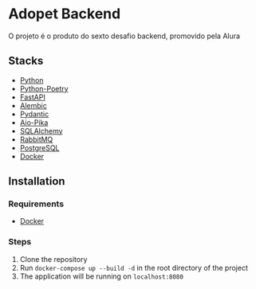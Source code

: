 # Adopet Backend

O projeto é o produto do sexto desafio backend, promovido pela Alura

## Stacks

- [Python](https://go.dev)
- [Python-Poetry](https://python-poetry.org/docs/repositories/)
- [FastAPI](https://fastapi.tiangolo.com/)
- [Alembic](https://alembic.sqlalchemy.org/en/latest/)
- [Pydantic](https://docs.pydantic.dev/)
- [Aio-Pika](https://aio-pika.readthedocs.io/en/latest/)
- [SQLAlchemy ](https://www.sqlalchemy.org/)
- [RabbitMQ](https://www.rabbitmq.com/)
- [PostgreSQL](https://www.postgresql.org/)
- [Docker](https://www.docker.com/)

## Installation

### Requirements

- [Docker](https://www.docker.com/)

### Steps

1. Clone the repository
2. Run `docker-compose up --build -d` in the root directory of the project
3. The application will be running on `localhost:8080`